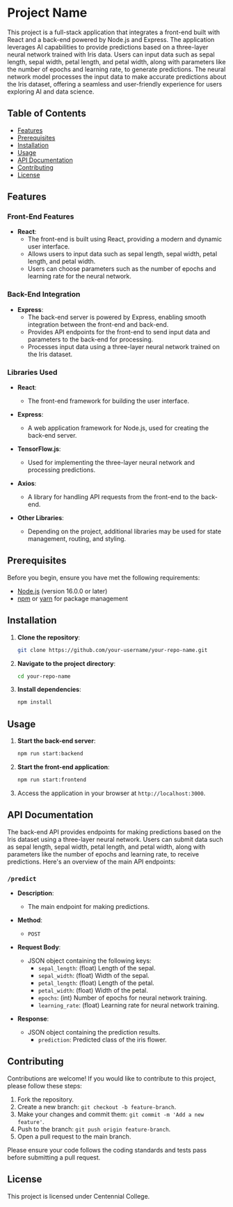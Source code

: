 # Project Name

This project is a full-stack application that integrates a front-end built with React and a back-end powered by Node.js and Express. The application leverages AI capabilities to provide predictions based on a three-layer neural network trained with Iris data. Users can input data such as sepal length, sepal width, petal length, and petal width, along with parameters like the number of epochs and learning rate, to generate predictions. The neural network model processes the input data to make accurate predictions about the Iris dataset, offering a seamless and user-friendly experience for users exploring AI and data science.

## Table of Contents

- [Features](#features)
- [Prerequisites](#prerequisites)
- [Installation](#installation)
- [Usage](#usage)
- [API Documentation](#api-documentation)
- [Contributing](#contributing)
- [License](#license)

## Features

### Front-End Features

- **React**: 
  - The front-end is built using React, providing a modern and dynamic user interface.
  - Allows users to input data such as sepal length, sepal width, petal length, and petal width.
  - Users can choose parameters such as the number of epochs and learning rate for the neural network.

### Back-End Integration

- **Express**:
  - The back-end server is powered by Express, enabling smooth integration between the front-end and back-end.
  - Provides API endpoints for the front-end to send input data and parameters to the back-end for processing.
  - Processes input data using a three-layer neural network trained on the Iris dataset.

### Libraries Used

- **React**: 
  - The front-end framework for building the user interface.
  
- **Express**: 
  - A web application framework for Node.js, used for creating the back-end server.
  
- **TensorFlow.js**:
  - Used for implementing the three-layer neural network and processing predictions.
  
- **Axios**:
  - A library for handling API requests from the front-end to the back-end.
  
- **Other Libraries**:
  - Depending on the project, additional libraries may be used for state management, routing, and styling.


## Prerequisites

Before you begin, ensure you have met the following requirements:

- [Node.js](https://nodejs.org/) (version 16.0.0 or later)
- [npm](https://www.npmjs.com/) or [yarn](https://yarnpkg.com/) for package management

## Installation

1. **Clone the repository**:

    ```bash
    git clone https://github.com/your-username/your-repo-name.git
    ```

2. **Navigate to the project directory**:

    ```bash
    cd your-repo-name
    ```

3. **Install dependencies**:

    ```bash
    npm install
    ```

## Usage

1. **Start the back-end server**:

    ```bash
    npm run start:backend
    ```

2. **Start the front-end application**:

    ```bash
    npm run start:frontend
    ```

3. Access the application in your browser at `http://localhost:3000`.

## API Documentation
The back-end API provides endpoints for making predictions based on the Iris dataset using a three-layer neural network. Users can submit data such as sepal length, sepal width, petal length, and petal width, along with parameters like the number of epochs and learning rate, to receive predictions. Here's an overview of the main API endpoints:

### `/predict`

- **Description**: 
  - The main endpoint for making predictions.
  
- **Method**: 
  - `POST`
  
- **Request Body**: 
  - JSON object containing the following keys:
    - `sepal_length`: (float) Length of the sepal.
    - `sepal_width`: (float) Width of the sepal.
    - `petal_length`: (float) Length of the petal.
    - `petal_width`: (float) Width of the petal.
    - `epochs`: (int) Number of epochs for neural network training.
    - `learning_rate`: (float) Learning rate for neural network training.
    
- **Response**: 
  - JSON object containing the prediction results.
    - `prediction`: Predicted class of the iris flower.


## Contributing

Contributions are welcome! If you would like to contribute to this project, please follow these steps:

1. Fork the repository.
2. Create a new branch: `git checkout -b feature-branch`.
3. Make your changes and commit them: `git commit -m 'Add a new feature'`.
4. Push to the branch: `git push origin feature-branch`.
5. Open a pull request to the main branch.

Please ensure your code follows the coding standards and tests pass before submitting a pull request.

## License

This project is licensed under Centennial College.
